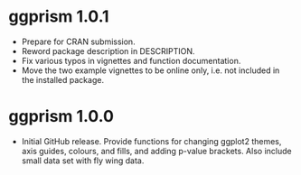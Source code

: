 # ggprism 1.0.1

* Prepare for CRAN submission.
* Reword package description in DESCRIPTION.
* Fix various typos in vignettes and function documentation.
* Move the two example vignettes to be online only, i.e. not included
in the installed package.

# ggprism 1.0.0

* Initial GitHub release. Provide functions for changing ggplot2 themes, 
axis guides, colours, and fills, and adding p-value brackets. Also include
small data set with fly wing data.

